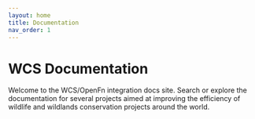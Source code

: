```yaml
---
layout: home
title: Documentation
nav_order: 1
---
```


# WCS Documentation

Welcome to the WCS/OpenFn integration docs site. Search or explore the
documentation for several projects aimed at improving the efficiency of wildlife
and wildlands conservation projects around the world.

